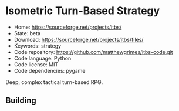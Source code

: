 # Isometric Turn-Based Strategy

- Home: https://sourceforge.net/projects/itbs/
- State: beta
- Download: https://sourceforge.net/projects/itbs/files/
- Keywords: strategy
- Code repository: https://github.com/matthewgrimes/itbs-code.git
- Code language: Python
- Code license: MIT
- Code dependencies: pygame

Deep, complex tactical turn-based RPG.

## Building
